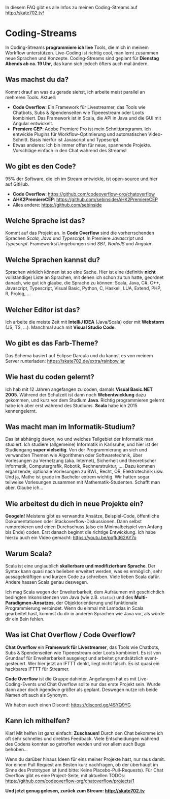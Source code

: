 In diesem FAQ gibt es alle Infos zu meinen Coding-Streams auf http://skate702.tv!

# Coding-Streams
In Coding-Streams **programmiere ich live** Tools, die mich in meinem Workflow unterstützen. Live-Coding ist richtig cool, man lernt zusammen neue Sprachen und Konzepte. Coding-Streams sind geplant für **Dienstag Abends ab ca. 19 Uhr**, das kann sich jedoch öfters auch mal ändern.

## Was machst du da?
Kommt drauf an was du gerade siehst, ich arbeite meist parallel an mehreren Tools. Aktuell:
- **Code Overflow**: Ein Framework für Livestreamer, das Tools wie Chatbots, Subs & Spendenseiten wie Tipeeestream oder Loots kombiniert. Das Framework ist in Scala, die API in Java und die GUI mit Angular entwickelt.
- **Premiere CEP**: Adobe Premiere Pro ist mein Schnittprogramm. Ich entwickle Plugins für Workflow-Optimierung und automatischen Video-Schnitt. Basis hierfür ist Javascript und Typescript.
- Etwas anderes: Ich bin immer offen für neue, spannende Projekte. Vorschläge einfach in den Chat während des Streams!

## Wo gibt es den Code?
95% der Software, die ich im Stream entwickle, ist open-source und hier auf GitHub.
- **Code Overflow**: https://github.com/codeoverflow-org/chatoverflow
- **AHK2PremiereCEP**: https://github.com/sebinside/AHK2PremiereCEP
- Alles andere: https://github.com/sebinside

## Welche Sprache ist das?
Kommt auf das Projekt an. In **Code Overflow** sind die vorherrschenden Sprachen *Scala, Java* und *Typescript*. In Premiere *Javascript* und *Typescript*. Frameworks/Umgebungen sind *SBT, NodeJS* und *Angular*.

## Welche Sprachen kannst du?
Sprachen wirklich können ist so eine Sache. Hier ist eine (definitiv **nicht** vollständige) Liste an Sprachen, mit denen ich schon zu tun hatte, geordnet danach, wie gut ich glaube, die Sprache zu können: Scala, Java, C#, C++, Javascript, Typescript, Visual Basic, Python, C, Haskell, LUA, Extend, PHP, R, Prolog, ...

## Welcher Editor ist das?
Ich arbeite die meiste Zeit mit **IntelliJ IDEA** (Java/Scala) oder mit **Webstorm** (JS, TS, ...). Manchmal auch mit **Visual Studio Code**.

## Wo gibt es das Farb-Theme?
Das Schema basiert auf Eclipse Darcula und du kannst es von meinem Server runterladen: https://skate702.de/extra/rainbow.jar 

## Wie hast du coden gelernt?
Ich hab mit 12 Jahren angefangen zu coden, damals **Visual Basic.NET 2005**. Während der Schulzeit ist dann noch **Webentwicklung** dazu gekommen, und kurz vor dem Studium **Java**. Richtig programmieren gelernt habe ich aber erst während des Studiums. **Scala** habe ich 2015 kennengelernt.

## Was macht man im Informatik-Studium?
Das ist abhängig davon, wo und welches Teilgebiet der Informatik man studiert. Ich studiere (allgemeine) Informatik in Karlsruhe, und hier ist der Studiengang **super vielseitig**. Von der Programmierung an sich und verwandten Themen wie Algorithmen oder Softwaretechnik, über Vorlesungen zu Vernetzung (aka. Internet), Sicherheit und theoretischer Informatik, Computergrafik, Robotik, Rechnerstruktur, .... Dazu kommen ergänzende, optionale Vorlesungen zu BWL, Recht, OR, Elektrotechnik usw. Und ja, Mathe ist grade im Bachelor extrem wichtig. Wir hatten sogar teilweise Vorlesungen zusammen mit Mathematik-Studenten. Schafft man aber. Glaube ich...

## Wie arbeitest du dich in neue Projekte ein?
**Googeln!** Meistens gibt es verwandte Ansätze, Beispiel-Code, öffentliche Dokumentationen oder Stackoverflow-Diskussionen. Dann selbst rumprobieren und einen Durchschuss (also ein Minimalbeispiel von Anfang bis Ende) coden. Erst danach beginnt die richtige Entwicklung. Ich habe hierzu auch ein Video gemacht: https://youtu.be/pqfk362AY7o

## Warum Scala?
Scala ist eine unglaublich **skalierbare und modifizierbare Sprache**. Der Syntax kann quasi nach belieben erweitert werden, was es ermöglich, sehr aussagekräftigen und kurzen Code zu schreiben. Viele lieben Scala dafür. Andere hassen Scala genau deswegen.

Ich mag Scala wegen der Erweiterbarkeit, dem Aufräumen mit geschichtlich bedingten Inkonsistenzen von Java (wie z.B. `static`) und des **Multi-Paradigmen-Ansatzes**, der Objektorientierung und funktionale Programmierung verbindet. Wenn du einmal mit Lambdas in Scala gearbeitet hast, kommst du dir in anderen Sprachen wie Java vor, als würde dir ein Bein fehlen.

## Was ist Chat Overflow / Code Overflow?
**Chat Overflow** ein **Framework für Livestreamer**, das Tools wie Chatbots, Subs & Spendenseiten wie Tipeeestream oder Loots kombiniert. Es ist von Grundauf für Erweiterbarkeit ausgelegt und arbeitet grundsätzlich event-gesteuert. Wer hier jetzt an IFTTT denkt, liegt nicht falsch. Es ist quasi ein hackbares IFTTT für Streamer.

**Code Overflow** ist die Gruppe dahinter. Angefangen hat es mit Live-Coding-Events und Chat Overflow sollte nur das erste Projekt sein. Wurde dann aber doch irgendwie größer als geplant. Deswegen nutze ich beide Namen oft auch als Synonym.

Wir haben auch einen Discord: https://discord.gg/4SYQ9YG

## Kann ich mithelfen?
Klar! Mit helfen ist ganz einfach: **Zuschauen!** Durch den Chat bekomme ich oft sehr schnelles und direktes Feedback. Viele Entscheidungen während des Codens konnten so getroffen werden und vor allem auch Bugs behoben...

Wenn du darüber hinaus Ideen für eins meiner Projekte hast, nur raus damit. Vor einem Pull Request am Besten kurz nachfragen, ob der überhaupt im Sinne des Prototypen ist (und bitte: Keine Placebo-Pull-Requests). Für Chat Overflow gibt es eine Project-Seite, mit aktuellen TODOs: https://github.com/codeoverflow-org/chatoverflow/projects/1

**Und jetzt genug gelesen, zurück zum Stream: http://skate702.tv**
